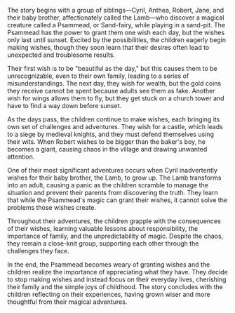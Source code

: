 The story begins with a group of siblings—Cyril, Anthea, Robert, Jane, and their baby brother, affectionately called the Lamb—who discover a magical creature called a Psammead, or Sand-fairy, while playing in a sand-pit. The Psammead has the power to grant them one wish each day, but the wishes only last until sunset. Excited by the possibilities, the children eagerly begin making wishes, though they soon learn that their desires often lead to unexpected and troublesome results.

Their first wish is to be "beautiful as the day," but this causes them to be unrecognizable, even to their own family, leading to a series of misunderstandings. The next day, they wish for wealth, but the gold coins they receive cannot be spent because adults see them as fake. Another wish for wings allows them to fly, but they get stuck on a church tower and have to find a way down before sunset.

As the days pass, the children continue to make wishes, each bringing its own set of challenges and adventures. They wish for a castle, which leads to a siege by medieval knights, and they must defend themselves using their wits. When Robert wishes to be bigger than the baker's boy, he becomes a giant, causing chaos in the village and drawing unwanted attention.

One of their most significant adventures occurs when Cyril inadvertently wishes for their baby brother, the Lamb, to grow up. The Lamb transforms into an adult, causing a panic as the children scramble to manage the situation and prevent their parents from discovering the truth. They learn that while the Psammead's magic can grant their wishes, it cannot solve the problems those wishes create.

Throughout their adventures, the children grapple with the consequences of their wishes, learning valuable lessons about responsibility, the importance of family, and the unpredictability of magic. Despite the chaos, they remain a close-knit group, supporting each other through the challenges they face.

In the end, the Psammead becomes weary of granting wishes and the children realize the importance of appreciating what they have. They decide to stop making wishes and instead focus on their everyday lives, cherishing their family and the simple joys of childhood. The story concludes with the children reflecting on their experiences, having grown wiser and more thoughtful from their magical adventures.